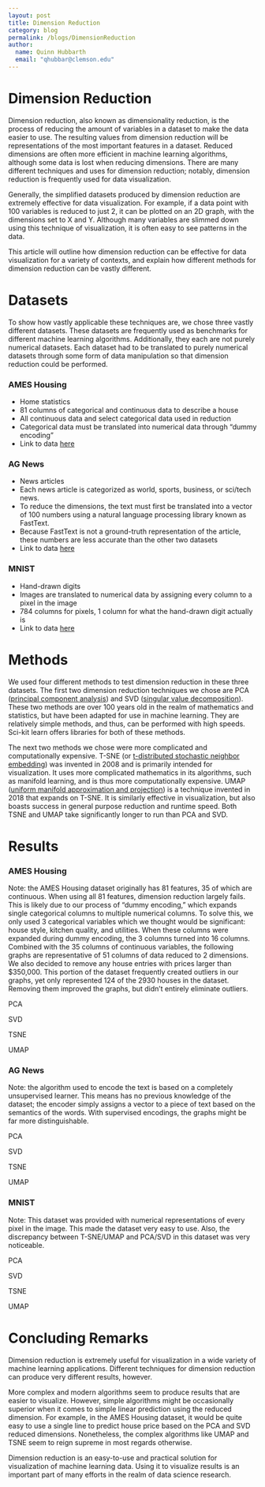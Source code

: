 ```yaml
---
layout: post
title: Dimension Reduction
category: blog
permalink: /blogs/DimensionReduction
author:
  name: Quinn Hubbarth
  email: "qhubbar@clemson.edu"
---
```


# Dimension Reduction

Dimension reduction, also known as dimensionality reduction, is the process of reducing the amount of variables in a dataset to make the data easier to use. The resulting values from dimension reduction will be representations of the most important features in a dataset. Reduced dimensions are often more efficient in machine learning algorithms, although some data is lost when reducing dimensions. There are many different techniques and uses for dimension reduction; notably, dimension reduction is frequently used for data visualization.

Generally, the simplified datasets produced by dimension reduction are extremely effective for data visualization. For example, if a data point with 100 variables is reduced to just 2, it can be plotted on an 2D graph, with the dimensions set to X and Y. Although many variables are slimmed down using this technique of visualization, it is often easy to see patterns in the data.

This article will outline how dimension reduction can be effective for data visualization for a variety of contexts, and explain how different methods for dimension reduction can be vastly different.

# Datasets

To show how vastly applicable these techniques are, we chose three vastly different datasets. These datasets are frequently used as benchmarks for different machine learning algorithms. Additionally, they each are not purely numerical datasets. Each dataset had to be translated to purely numerical datasets through some form of data manipulation so that dimension reduction could be performed.

### AMES Housing
 * Home statistics
 * 81 columns of categorical and continuous data to describe a house
 * All continuous data and select categorical data used in reduction
 * Categorical data must be translated into numerical data through “dummy encoding”
 * Link to data [here](https://www.kaggle.com/c/house-prices-advanced-regression-techniques)
### AG News
 * News articles
 * Each news article is categorized as world, sports, business, or sci/tech news.
 * To reduce the dimensions, the text must first be translated into a vector of 100 numbers using a natural language processing library known as FastText.
 * Because FastText is not a ground-truth representation of the article, these numbers are less accurate than the other two datasets
 * Link to data [here](http://groups.di.unipi.it/~gulli/AG_corpus_of_news_articles.html)
### MNIST
 * Hand-drawn digits
 * Images are translated to numerical data by assigning every column to a pixel in the image
 * 784 columns for pixels, 1 column for what the hand-drawn digit actually is
 * Link to data [here](https://pjreddie.com/projects/mnist-in-csv/)

# Methods

We used four different methods to test dimension reduction in these three datasets. The first two dimension reduction techniques we chose are PCA ([principal component analysis](https://en.wikipedia.org/wiki/Principal_component_analysis)) and SVD ([singular value decomposition](https://en.wikipedia.org/wiki/Singular_value_decomposition)). These two methods are over 100 years old in the realm of mathematics and statistics, but have been adapted for use in machine learning. They are relatively simple methods, and thus, can be performed with high speeds. Sci-kit learn offers libraries for both of these methods. 

The next two methods we chose were more complicated and computationally expensive. T-SNE (or [t-distributed stochastic neighbor embedding](http://jmlr.org/papers/volume9/vandermaaten08a/vandermaaten08a.pdf)) was invented in 2008 and is primarily intended for visualization. It uses more complicated mathematics in its algorithms, such as manifold learning, and is thus more computationally expensive. UMAP ([uniform manifold approximation and projection](https://arxiv.org/abs/1802.03426)) is a technique invented in 2018 that expands on T-SNE. It is similarly effective in visualization, but also boasts success in general purpose reduction and runtime speed. Both TSNE and UMAP take significantly longer to run than PCA and SVD.

# Results

### AMES Housing

Note: the AMES Housing dataset originally has 81 features, 35 of which are continuous. When using all 81 features, dimension reduction largely fails. This is likely due to our process of “dummy encoding,” which expands single categorical columns to multiple numerical columns. To solve this, we only used 3 categorical variables which we thought would be significant: house style, kitchen quality, and utilities. When these columns were expanded during dummy encoding, the 3 columns turned into 16 columns. Combined with the 35 columns of continuous variables, the following graphs are representative of 51 columns of data reduced to 2 dimensions. We also decided to remove any house entries with prices larger than $350,000. This portion of the dataset frequently created outliers in our graphs, yet only represented 124 of the 2930 houses in the dataset. Removing them improved the graphs, but didn’t entirely eliminate outliers.

PCA
<div class="flourish-embed flourish-scatter" data-src="visualisation/1475111"><script src="https://public.flourish.studio/resources/embed.js"></script></div>

SVD
<div class="flourish-embed flourish-scatter" data-src="visualisation/1475112"><script src="https://public.flourish.studio/resources/embed.js"></script></div>

TSNE
<div class="flourish-embed flourish-scatter" data-src="visualisation/1474776"><script src="https://public.flourish.studio/resources/embed.js"></script></div>

UMAP
<div class="flourish-embed flourish-scatter" data-src="visualisation/1475115"><script src="https://public.flourish.studio/resources/embed.js"></script></div>


### AG News

Note: the algorithm used to encode the text is based on a completely unsupervised learner. This means has no previous knowledge of the dataset; the encoder simply assigns a vector to a piece of text based on the semantics of the words. With supervised encodings, the graphs might be far more distinguishable.

PCA
<div class="flourish-embed flourish-scatter" data-src="visualisation/1475333"><script src="https://public.flourish.studio/resources/embed.js"></script></div>

SVD
<div class="flourish-embed flourish-scatter" data-src="visualisation/1475358"><script src="https://public.flourish.studio/resources/embed.js"></script></div>

TSNE
<div class="flourish-embed flourish-scatter" data-src="visualisation/1475362"><script src="https://public.flourish.studio/resources/embed.js"></script></div>

UMAP
<div class="flourish-embed flourish-scatter" data-src="visualisation/1475365"><script src="https://public.flourish.studio/resources/embed.js"></script></div>


### MNIST

Note:
This dataset was provided with numerical representations of every pixel in the image. This made the dataset very easy to use. Also, the discrepancy between T-SNE/UMAP and PCA/SVD in this dataset was very noticeable.

PCA
<div class="flourish-embed flourish-scatter" data-src="visualisation/1516520"><script src="https://public.flourish.studio/resources/embed.js"></script></div>

SVD
<div class="flourish-embed flourish-scatter" data-src="visualisation/1516585"><script src="https://public.flourish.studio/resources/embed.js"></script></div>

TSNE
<div class="flourish-embed flourish-scatter" data-src="visualisation/1516593"><script src="https://public.flourish.studio/resources/embed.js"></script></div>

UMAP
<div class="flourish-embed flourish-scatter" data-src="visualisation/1516598"><script src="https://public.flourish.studio/resources/embed.js"></script></div>



# Concluding Remarks

Dimension reduction is extremely useful for visualization in a wide variety of machine learning applications. Different techniques for dimension reduction can produce very different results, however. 

More complex and modern algorithms seem to produce results that are easier to visualize. However, simple algorithms might be occasionally superior when it comes to simple linear prediction using the reduced dimension. For example, in the AMES Housing dataset, it would be quite easy to use a single line to predict house price based on the PCA and SVD reduced dimensions. Nonetheless, the complex algorithms like UMAP and TSNE seem to reign supreme in most regards otherwise.

Dimension reduction is an easy-to-use and practical solution for visualization of machine learning data. Using it to visualize results is an important part of many efforts in the realm of data science research.
